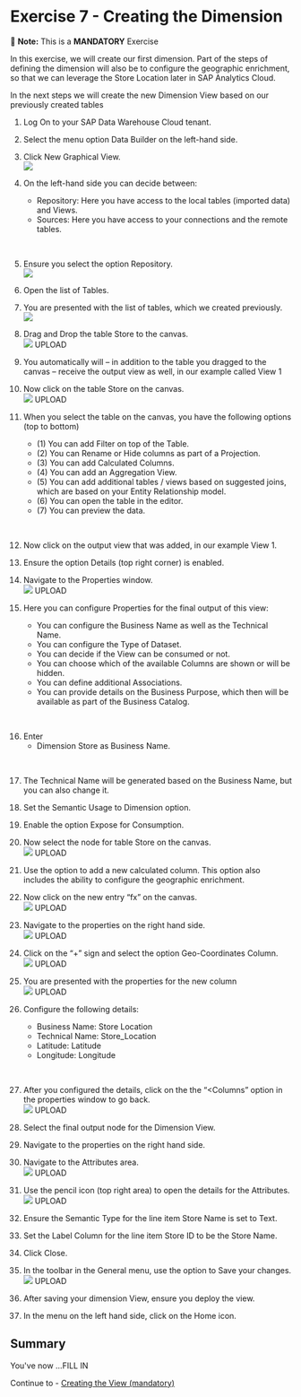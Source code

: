 # Exercise 7 - Creating the Dimension 

:memo: **Note:** This is a <strong>MANDATORY</strong>  Exercise

In this exercise, we will create our first dimension. Part of the steps of defining the dimension will also be to configure the
geographic enrichment, so that we can leverage the Store Location later in SAP Analytics Cloud.

In the next steps we will create the new Dimension View based on our previously created tables
1. Log On to your SAP Data Warehouse Cloud tenant.
2. Select the menu option Data Builder on the left-hand side.

3. Click New Graphical View.
<br>![](images/00_00_0072.png) 

4. On the left-hand side you can decide between:<br><ul><li>Repository: Here you have access to the local tables (imported data) and Views.</li><li>Sources: Here you have access to your connections and the remote tables.
<br>

5. Ensure you select the option Repository.
<br>![](images/00_00_0071.png) 
 
  
6. Open the list of Tables.

7. You are presented with the list of tables, which we created previously.
<br>![](images/00_00_0042.png)  
 
8. Drag and Drop the table Store to the canvas.
<br>![](images/00_00_0074.png) UPLOAD

9. You automatically will – in addition to the table you dragged to the canvas – receive the output view as well, in our example called View 1
10. Now click on the table Store on the canvas.
<br>![](images/00_00_0075.png) UPLOAD

11. When you select the table on the canvas, you have the following options (top to bottom)<br><ul><li>(1) You can add Filter on top of the Table.</li><li>(2) You can Rename or Hide columns as part of a Projection.</li><li>(3) You can add Calculated Columns.</li><li>(4) You can add an Aggregation View.</li><li>(5) You can add additional tables / views based on suggested joins, which are based on your Entity
Relationship model.</li><li>(6) You can open the table in the editor.</li><li>(7) You can preview the data.
<br>

12. Now click on the output view that was added, in our example View 1.
13. Ensure the option Details (top right corner) is enabled.
14. Navigate to the Properties window.
<br>![](images/00_00_0076.png) UPLOAD

15. Here you can configure Properties for the final output of this view:<br><ul><li> You can configure the Business Name as well as the Technical Name.</li><li> You can configure the Type of Dataset.</li><li> You can decide if the View can be consumed or not.</li><li> You can choose which of the available Columns are shown or will be hidden.</li><li> You can define additional Associations.</li><li> You can provide details on the Business Purpose, which then will be available as part of the Business Catalog.
<br>

16. Enter 
<br><ul><li> Dimension Store as Business Name.
<br>

17. The Technical Name will be generated based on the Business Name, but you can also change it.
18. Set the Semantic Usage to Dimension option.
19. Enable the option Expose for Consumption.
20. Now select the node for table Store on the canvas.
<br>![](images/00_00_0077.png) UPLOAD

21. Use the option to add a new calculated column. This option also includes the ability to configure the geographic enrichment.
22. Now click on the new entry “fx” on the canvas.
<br>![](images/00_00_0078.png) UPLOAD

23. Navigate to the properties on the right hand side.
<br>![](images/00_00_0079.png) UPLOAD

24. Click on the “+” sign and select the option Geo-Coordinates Column.
<br>![](images/00_00_0771.png) UPLOAD

25. You are presented with the properties for the new column
<br>![](images/00_00_0772.png) UPLOAD

26. Configure the following details:<br><ul><li> Business Name: Store Location</li><li> Technical Name: Store_Location</li><li> Latitude: Latitude</li><li> Longitude: Longitude
<br>

27. After you configured the details, click on the the “<Columns” option in the properties window to go back.
<br>![](images/00_00_0773.png) UPLOAD

28. Select the final output node for the Dimension View.
29. Navigate to the properties on the right hand side.
30. Navigate to the Attributes area.
<br>![](images/00_00_0774.png) UPLOAD

31. Use the pencil icon (top right area) to open the details for the Attributes.
<br>![](images/00_00_0775.png) UPLOAD

32. Ensure the Semantic Type for the line item Store Name is set to Text.
33. Set the Label Column for the line item Store ID to be the Store Name.
34. Click Close.
35. In the toolbar in the General menu, use the option to Save your changes.
<br>![](images/00_00_0776.png) UPLOAD

36. After saving your dimension View, ensure you deploy the view.
37. In the menu on the left hand side, click on the Home icon.


## Summary

You've now ...FILL IN

Continue to - [Creating the View (mandatory) ](../ex08/README.md)

